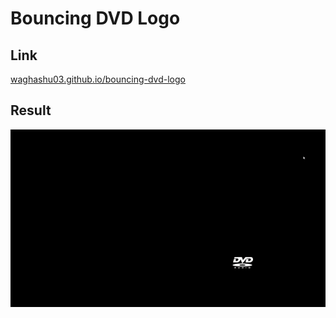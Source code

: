 # Bouncing DVD Logo
## Link
[waghashu03.github.io/bouncing-dvd-logo](https://waghashu03.github.io/bouncing-dvd-logo)

## Result
![](/output-gif.gif)